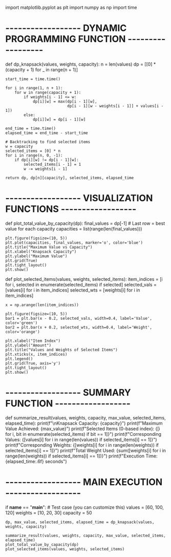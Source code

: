 import matplotlib.pyplot as plt
import numpy as np
import time

# ------------------ DYNAMIC PROGRAMMING FUNCTION ------------------
def dp_knapsack(values, weights, capacity):
    n = len(values)
    dp = [[0] * (capacity + 1) for _ in range(n + 1)]

    start_time = time.time()

    for i in range(1, n + 1):
        for w in range(capacity + 1):
            if weights[i - 1] <= w:
                dp[i][w] = max(dp[i - 1][w],
                               dp[i - 1][w - weights[i - 1]] + values[i - 1])
            else:
                dp[i][w] = dp[i - 1][w]

    end_time = time.time()
    elapsed_time = end_time - start_time

    # Backtracking to find selected items
    w = capacity
    selected_items = [0] * n
    for i in range(n, 0, -1):
        if dp[i][w] != dp[i - 1][w]:
            selected_items[i - 1] = 1
            w -= weights[i - 1]

    return dp, dp[n][capacity], selected_items, elapsed_time

# ------------------ VISUALIZATION FUNCTIONS ------------------
def plot_total_value_by_capacity(dp):
    final_values = dp[-1]  # Last row = best value for each capacity
    capacities = list(range(len(final_values)))

    plt.figure(figsize=(10, 5))
    plt.plot(capacities, final_values, marker='o', color='blue')
    plt.title("Maximum Value vs Capacity")
    plt.xlabel("Knapsack Capacity")
    plt.ylabel("Maximum Value")
    plt.grid(True)
    plt.tight_layout()
    plt.show()

def plot_selected_items(values, weights, selected_items):
    item_indices = [i for i, selected in enumerate(selected_items) if selected]
    selected_vals = [values[i] for i in item_indices]
    selected_wts = [weights[i] for i in item_indices]

    x = np.arange(len(item_indices))

    plt.figure(figsize=(10, 5))
    bar1 = plt.bar(x - 0.2, selected_vals, width=0.4, label='Value', color='green')
    bar2 = plt.bar(x + 0.2, selected_wts, width=0.4, label='Weight', color='orange')

    plt.xlabel("Item Index")
    plt.ylabel("Amount")
    plt.title("Values and Weights of Selected Items")
    plt.xticks(x, item_indices)
    plt.legend()
    plt.grid(True, axis='y')
    plt.tight_layout()
    plt.show()

# ------------------ SUMMARY FUNCTION ------------------
def summarize_result(values, weights, capacity, max_value, selected_items, elapsed_time):
    print(f"\nKnapsack Capacity: {capacity}")
    print(f"Maximum Value Achieved: {max_value}")
    print(f"Selected Items (0-based index): {[i for i, bit in enumerate(selected_items) if bit == 1]}")
    print(f"Corresponding Values: {[values[i] for i in range(len(values)) if selected_items[i] == 1]}")
    print(f"Corresponding Weights: {[weights[i] for i in range(len(weights)) if selected_items[i] == 1]}")
    print(f"Total Weight Used: {sum([weights[i] for i in range(len(weights)) if selected_items[i] == 1])}")
    print(f"Execution Time: {elapsed_time:.6f} seconds")

# ------------------ MAIN EXECUTION ------------------
if __name__ == "__main__":
    # Test case (you can customize this)
    values = [60, 100, 120]
    weights = [10, 20, 30]
    capacity = 50

    dp, max_value, selected_items, elapsed_time = dp_knapsack(values, weights, capacity)

    summarize_result(values, weights, capacity, max_value, selected_items, elapsed_time)
    plot_total_value_by_capacity(dp)
    plot_selected_items(values, weights, selected_items)

